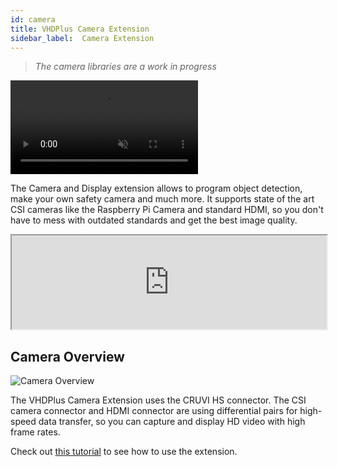 ```yaml
---
id: camera
title: VHDPlus Camera Extension
sidebar_label:  Camera Extension
---
```


> _The camera libraries are a work in progress_

<video muted autoPlay><source src="/img/extensions/cam/Camera_An.mp4" type="video/mp4"/>Your browser does not support the video tag. You can download the video anyway.</video>

The Camera and Display extension allows to program object detection, make your own safety camera and much more. 
It supports state of the art CSI cameras like the Raspberry Pi Camera and standard HDMI, so you don't have to mess with outdated standards and get the best image quality.

<div class="fluidMedia"><iframe id="ytplayer" type="text/html" width="100%" src="https://www.youtube.com/embed/M-brSqyzdFU?autoplay=0&origin=http://vhdplus.com" allowFullScreen></iframe></div>

## Camera Overview
![Camera Overview](/img/extensions/cam/Top_labled.png)

The VHDPlus Camera Extension uses the CRUVI HS connector. The CSI camera connector and HDMI connector are using differential pairs for high-speed data transfer, so you can capture and display HD video with high frame rates.

Check out [this tutorial](/docs/community/camera) to see how to use the extension. 

